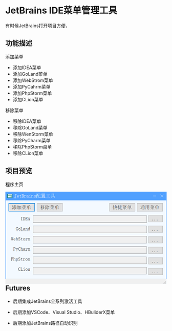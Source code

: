 # JetBrains IDE菜单管理工具

有时候JetBrains打开项目方便，

## 功能描述

添加菜单

* 添加IDEA菜单
* 添加GoLand菜单
* 添加WebStrom菜单
* 添加PyCahrm菜单
* 添加PhpStorm菜单
* 添加CLion菜单

移除菜单

* 移除IDEA菜单
* 移除GoLand菜单
* 移除WenStorm菜单
* 移除PyCharm菜单
* 移除PhpStorm菜单
* 移除CLion菜单

## 项目预览

程序主页

<img src="mark_image/README/home.png" style="zoom:80%;" align="left"/>

## Futures

* 后期集成JetBrains全系列激活工具

* 后期添加VSCode、Visual Studio、HBuliderX菜单
* 后期添加JetBrains路径自动识别

